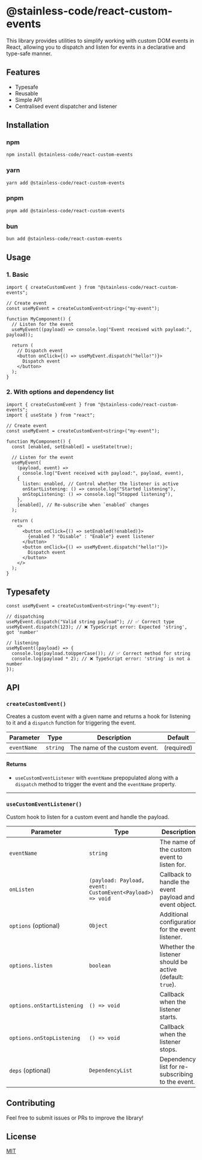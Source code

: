 # @stainless-code/react-custom-events

This library provides utilities to simplify working with custom DOM events in React, allowing you to dispatch and listen for events in a declarative and type-safe manner.

## Features

- Typesafe
- Reusable
- Simple API
- Centralised event dispatcher and listener

## Installation

### npm

```bash
npm install @stainless-code/react-custom-events
```

### yarn

```bash
yarn add @stainless-code/react-custom-events
```

### pnpm

```bash
pnpm add @stainless-code/react-custom-events
```

### bun

```bash
bun add @stainless-code/react-custom-events
```

## Usage

### 1. Basic

```tsx
import { createCustomEvent } from "@stainless-code/react-custom-events";

// Create event
const useMyEvent = createCustomEvent<string>("my-event");

function MyComponent() {
  // Listen for the event
  useMyEvent((payload) => console.log("Event received with payload:", payload));

  return (
    // Dispatch event
    <button onClick={() => useMyEvent.dispatch("hello!")}>
      Dispatch event
    </button>
  );
}
```

### 2. With options and dependency list

```tsx
import { createCustomEvent } from "@stainless-code/react-custom-events";
import { useState } from "react";

// Create event
const useMyEvent = createCustomEvent<string>("my-event");

function MyComponent() {
  const [enabled, setEnabled] = useState(true);

  // Listen for the event
  useMyEvent(
    (payload, event) =>
      console.log("Event received with payload:", payload, event),
    {
      listen: enabled, // Control whether the listener is active
      onStartListening: () => console.log("Started listening"),
      onStopListening: () => console.log("Stopped listening"),
    },
    [enabled], // Re-subscribe when `enabled` changes
  );

  return (
    <>
      <button onClick={() => setEnabled(!enabled)}>
        {enabled ? "Disable" : "Enable"} event listener
      </button>
      <button onClick={() => useMyEvent.dispatch("hello!")}>
        Dispatch event
      </button>
    </>
  );
}
```

## Typesafety

```tsx
const useMyEvent = createCustomEvent<string>("my-event");

// dispatching
useMyEvent.dispatch("Valid string payload"); // ✅ Correct type
useMyEvent.dispatch(123); // ❌ TypeScript error: Expected 'string', got 'number'

// listening
useMyEvent((payload) => {
  console.log(payload.toUpperCase()); // ✅ Correct method for string
  console.log(payload * 2); // ❌ TypeScript error: 'string' is not a number
});
```

## API

### `createCustomEvent()`

Creates a custom event with a given name and returns a hook for listening to it and a `dispatch` function for triggering the event.

| Parameter   | Type     | Description                   | Default    |
| ----------- | -------- | ----------------------------- | ---------- |
| `eventName` | `string` | The name of the custom event. | (required) |

#### Returns

- `useCustomEventListener` with `eventName` prepopulated along with a `dispatch` method to trigger the event and the `eventName` property.

---

### `useCustomEventListener()`

Custom hook to listen for a custom event and handle the payload.

| Parameter                  | Type                                                      | Description                                              | Default            |
| -------------------------- | --------------------------------------------------------- | -------------------------------------------------------- | ------------------ |
| `eventName`                | `string`                                                  | The name of the custom event to listen for.              | (required)         |
| `onListen`                 | `(payload: Payload, event: CustomEvent<Payload>) => void` | Callback to handle the event payload and event object.   | (required)         |
| `options` (optional)       | `Object`                                                  | Additional configuration for the event listener.         | `{ listen: true }` |
| `options.listen`           | `boolean`                                                 | Whether the listener should be active (default: `true`). | `true`             |
| `options.onStartListening` | `() => void`                                              | Callback when the listener starts.                       | `undefined`        |
| `options.onStopListening`  | `() => void`                                              | Callback when the listener stops.                        | `undefined`        |
| `deps` (optional)          | `DependencyList`                                          | Dependency list for re-subscribing to the event.         | `undefined`        |

## Contributing

Feel free to submit issues or PRs to improve the library!

## License

[MIT](./LICENSE)
